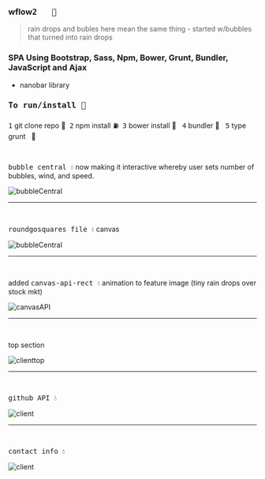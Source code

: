 ### wflow<kbd>2 &nbsp; :rocket:</kbd>

> rain drops and bubles here mean the same thing - started w/bubbles that turned into rain drops

### SPA Using **Bootstrap**, **Sass**, **Npm**, **Bower**, **Grunt**, **Bundler**, **JavaScript** and **Ajax**
  - nanobar library
  
  ### <kbd>To run/install :key:</kbd>
  <kbd>1</kbd> git clone repo :moyai:&nbsp;
  <kbd>2</kbd> npm install :fuelpump:&nbsp;
  <kbd>3</kbd> bower install :izakaya_lantern: &nbsp;
  <kbd>4</kbd> bundler :construction:&nbsp;&nbsp;
  <kbd>5</kbd> type grunt  &nbsp;&nbsp;:checkered_flag:
  
  
  
  

  
  <br />
  
   <kbd>bubble central :droplet:</kbd> now making it interactive whereby user sets number of bubbles, wind, and speed.
   
   
  ![bubbleCentral](imgsr/bubbleCentral.png)
  
  
  
  
  
  <hr />
  
  <br />
  
   <kbd>roundgosquares file :droplet:</kbd> canvas
   
   
  ![bubbleCentral](imgsr/canvasgoround.png)
  
  
  
  
  
  
  
  
  
  
  
  <hr />
  
  <br />
  
  added <kbd>canvas-api-rect :droplet:</kbd> animation to feature image (tiny rain drops over stock mkt)
  
  
  ![canvasAPI](imgsr/canvasApi.png)
  
  
  
  
  
   <hr />
  
  <br />
  
  top section
  
  ![clienttop](imgsr/clientop.png)

  
  
  
  
  <hr />
  
  <br />

  <kbd>github API :droplet:</kbd>
  
  ![client](imgsr/client.png)
  
  
  <hr />
  
  <br />
  
  <kbd>contact info :droplet:</kbd>
  
  ![client](imgsr/clientbottom.png)





  

  



 







